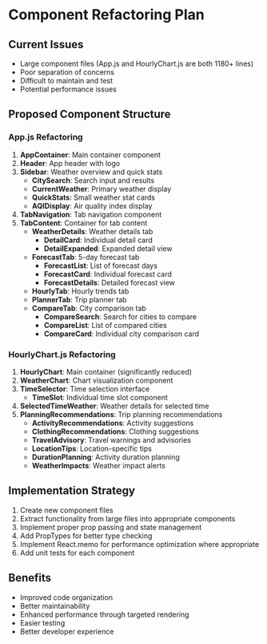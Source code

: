 # Component Refactoring Plan

## Current Issues
- Large component files (App.js and HourlyChart.js are both 1180+ lines)
- Poor separation of concerns
- Difficult to maintain and test
- Potential performance issues

## Proposed Component Structure

### App.js Refactoring
1. **AppContainer**: Main container component
2. **Header**: App header with logo
3. **Sidebar**: Weather overview and quick stats
   - **CitySearch**: Search input and results
   - **CurrentWeather**: Primary weather display
   - **QuickStats**: Small weather stat cards
   - **AQIDisplay**: Air quality index display
4. **TabNavigation**: Tab navigation component
5. **TabContent**: Container for tab content
   - **WeatherDetails**: Weather details tab
     - **DetailCard**: Individual detail card
     - **DetailExpanded**: Expanded detail view
   - **ForecastTab**: 5-day forecast tab
     - **ForecastList**: List of forecast days
     - **ForecastCard**: Individual forecast card
     - **ForecastDetails**: Detailed forecast view
   - **HourlyTab**: Hourly trends tab
   - **PlannerTab**: Trip planner tab
   - **CompareTab**: City comparison tab
     - **CompareSearch**: Search for cities to compare
     - **CompareList**: List of compared cities
     - **CompareCard**: Individual city comparison card

### HourlyChart.js Refactoring
1. **HourlyChart**: Main container (significantly reduced)
2. **WeatherChart**: Chart visualization component
3. **TimeSelector**: Time selection interface
   - **TimeSlot**: Individual time slot component
4. **SelectedTimeWeather**: Weather details for selected time
5. **PlanningRecommendations**: Trip planning recommendations
   - **ActivityRecommendations**: Activity suggestions
   - **ClothingRecommendations**: Clothing suggestions
   - **TravelAdvisory**: Travel warnings and advisories
   - **LocationTips**: Location-specific tips
   - **DurationPlanning**: Activity duration planning
   - **WeatherImpacts**: Weather impact alerts

## Implementation Strategy
1. Create new component files
2. Extract functionality from large files into appropriate components
3. Implement proper prop passing and state management
4. Add PropTypes for better type checking
5. Implement React.memo for performance optimization where appropriate
6. Add unit tests for each component

## Benefits
- Improved code organization
- Better maintainability
- Enhanced performance through targeted rendering
- Easier testing
- Better developer experience 